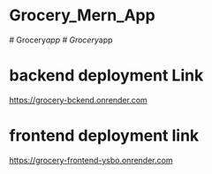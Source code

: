 # Grocery_Mern_App
#   G r o c e r y _ a p p 
 
 #   G r o c e r y _ a p p 
# backend deployment Link
https://grocery-bckend.onrender.com
# frontend deployment link
https://grocery-frontend-ysbo.onrender.com
 
 
